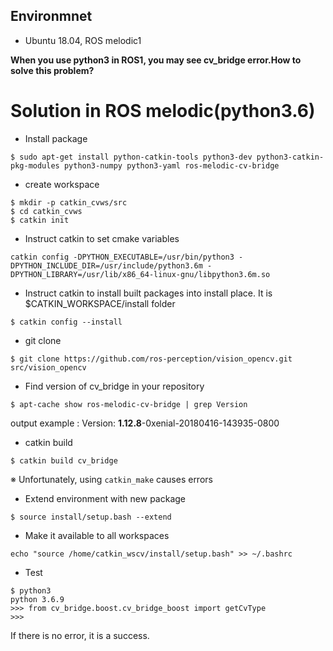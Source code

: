 ## Environmnet

- Ubuntu 18.04, ROS melodic1

**When you use python3 in ROS1, you may see cv_bridge error.How to solve this problem?**

# Solution in ROS melodic(python3.6)

- Install package
```
$ sudo apt-get install python-catkin-tools python3-dev python3-catkin-pkg-modules python3-numpy python3-yaml ros-melodic-cv-bridge
```


- create workspace
```
$ mkdir -p catkin_cvws/src
$ cd catkin_cvws
$ catkin init
```

- Instruct catkin to set cmake variables
```
catkin config -DPYTHON_EXECUTABLE=/usr/bin/python3 -DPYTHON_INCLUDE_DIR=/usr/include/python3.6m -DPYTHON_LIBRARY=/usr/lib/x86_64-linux-gnu/libpython3.6m.so
```

- Instruct catkin to install built packages into install place. It is $CATKIN_WORKSPACE/install folder
```
$ catkin config --install
```

- git clone
```
$ git clone https://github.com/ros-perception/vision_opencv.git src/vision_opencv
```

- Find version of cv_bridge in your repository
```
$ apt-cache show ros-melodic-cv-bridge | grep Version
```
output example : Version: **1.12.8**-0xenial-20180416-143935-0800

- catkin build
```
$ catkin build cv_bridge
```
※ Unfortunately, using ```catkin_make``` causes errors

- Extend environment with new package
```
$ source install/setup.bash --extend
```
- Make it available to all workspaces
```
echo "source /home/catkin_wscv/install/setup.bash" >> ~/.bashrc
```
- Test
```
$ python3
python 3.6.9
>>> from cv_bridge.boost.cv_bridge_boost import getCvType
>>>
```

If there is no error, it is a success.
